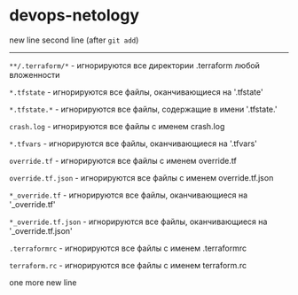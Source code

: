# devops-netology
new line
second line (after `git add`)

---

`**/.terraform/*` - игнорируются все директории .terraform любой вложенности

`*.tfstate` - игнорируются все файлы, оканчивающиеся на '.tfstate'

`*.tfstate.*` - игнорируются все файлы, содержащие в имени '.tfstate.'

`crash.log` - игнорируются все файлы с именем crash.log

`*.tfvars` - игнорируются все файлы, оканчивающиеся на '.tfvars'

`override.tf` - игнорируются все файлы с именем override.tf

`override.tf.json` - игнорируются все файлы с именем override.tf.json

`*_override.tf` - игнорируются все файлы, оканчивающиеся на '_override.tf'

`*_override.tf.json` - игнорируются все файлы, оканчивающиеся на '_override.tf.json'

`.terraformrc` - игнорируются все файлы с именем .terraformrc

`terraform.rc` - игнорируются все файлы с именем terraform.rc

one more new line


